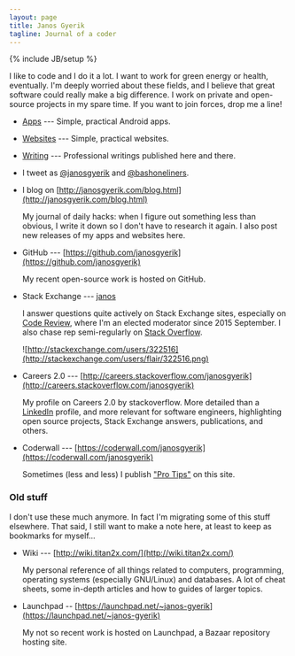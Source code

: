 ```yaml
---
layout: page
title: Janos Gyerik
tagline: Journal of a coder
---
```

{% include JB/setup %}

I like to code and I do it a lot.
I want to work for green energy or health, eventually.
I'm deeply worried about these fields,
and I believe that great software could really make a big difference.
I work on private and open-source projects in my spare time.
If you want to join forces, drop me a line!

- [Apps](apps.html) ---
  Simple, practical Android apps.

- [Websites](websites.html) ---
  Simple, practical websites.

- [Writing](writing.html) ---
  Professional writings published here and there.

- I tweet as [@janosgyerik](https://twitter.com/janosgyerik) and [@bashoneliners](https://twitter.com/bashoneliners).

- I blog on [http://janosgyerik.com/blog.html](http://janosgyerik.com/blog.html)

  My journal of daily hacks:
  when I figure out something less than obvious,
  I write it down so I don't have to research it again.
  I also post new releases of my apps and websites here.

- GitHub --- [https://github.com/janosgyerik](https://github.com/janosgyerik)

  My recent open-source work is hosted on GitHub.

- Stack Exchange --- [janos](http://stackexchange.com/users/322516)

  I answer questions quite actively on Stack Exchange sites,
  especially on
  [Code Review](http://codereview.stackexchange.com/users/12390/janos),
  where I'm an elected moderator since 2015 September.
  I also chase rep semi-regularly on
  [Stack Overflow](http://stackoverflow.com/users/641955/janos).

  ![http://stackexchange.com/users/322516](http://stackexchange.com/users/flair/322516.png)

- Careers 2.0 --- [http://careers.stackoverflow.com/janosgyerik](http://careers.stackoverflow.com/janosgyerik)

  My profile on Careers 2.0 by stackoverflow.
  More detailed than a [LinkedIn](http://fr.linkedin.com/in/janosgyerik/) profile,
  and more relevant for software engineers,
  highlighting open source projects, Stack Exchange answers,
  publications, and others.

- Coderwall --- [https://coderwall.com/janosgyerik](https://coderwall.com/janosgyerik)

  Sometimes (less and less)
  I publish ["Pro Tips"](https://coderwall.com/p/u/janosgyerik) on this site.

### Old stuff

I don't use these much anymore.
In fact I'm migrating some of this stuff elsewhere.
That said, I still want to make a note here,
at least to keep as bookmarks for myself...

- Wiki --- [http://wiki.titan2x.com/](http://wiki.titan2x.com/)

  My personal reference of all things related to computers,
  programming, operating systems (especially GNU/Linux) and databases.
  A lot of cheat sheets,
  some in-depth articles and how to guides of larger topics.

- Launchpad -- [https://launchpad.net/~janos-gyerik](https://launchpad.net/~janos-gyerik)

  My not so recent work is hosted on Launchpad,
  a Bazaar repository hosting site.

<!--
If you appreciate my open source work, apps, tools,
you can make a small donation through PayPal:

<form action="https://www.paypal.com/cgi-bin/webscr" method="post" target="_top">
<input type="hidden" name="cmd" value="_s-xclick">
<input type="hidden" name="hosted_button_id" value="JMG95JHR9DLQU">
<input type="image" src="https://www.paypalobjects.com/en_US/i/btn/btn_donate_LG.gif" border="0" name="submit" alt="PayPal - The safer, easier way to pay online!">
<img alt="" border="0" src="https://www.paypalobjects.com/en_US/i/scr/pixel.gif" width="1" height="1">
</form>
-->
